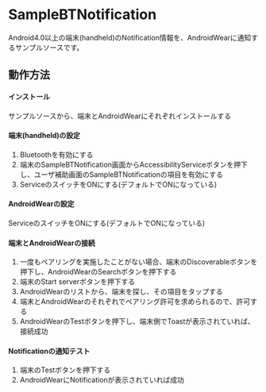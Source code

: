 SampleBTNotification
====================
Android4.0以上の端末(handheld)のNotification情報を、AndroidWearに通知するサンプルソースです。

動作方法
--------
#### インストール
サンプルソースから、端末とAndroidWearにそれぞれインストールする

#### 端末(handheld)の設定
1. Bluetoothを有効にする
2. 端末のSampleBTNotification画面からAccessibilityServiceボタンを押下し、ユーザ補助画面のSampleBTNotificationの項目を有効にする
3. ServiceのスイッチをONにする(デフォルトでONになっている)

#### AndroidWearの設定
ServiceのスイッチをONにする(デフォルトでONになっている)

#### 端末とAndroidWearの接続
1. 一度もペアリングを実施したことがない場合、端末のDiscoverableボタンを押下し、AndroidWearのSearchボタンを押下する
2. 端末のStart serverボタンを押下する
3. AndroidWearのリストから、端末を探し、その項目をタップする
4. 端末とAndroidWearのそれぞれでペアリング許可を求められるので、許可する
5. AndroidWearのTestボタンを押下し、端末側でToastが表示されていれば、接続成功

#### Notificationの通知テスト
1. 端末のTestボタンを押下する
2. AndroidWearにNotificationが表示されていれば成功